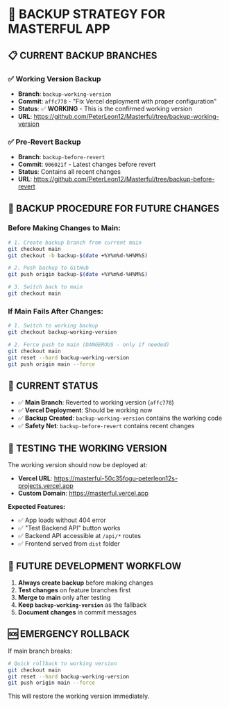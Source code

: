 # 🔄 BACKUP STRATEGY FOR MASTERFUL APP

## 📋 **CURRENT BACKUP BRANCHES**

### ✅ **Working Version Backup**
- **Branch**: `backup-working-version`
- **Commit**: `affc778` - "Fix Vercel deployment with proper configuration"
- **Status**: ✅ **WORKING** - This is the confirmed working version
- **URL**: https://github.com/PeterLeon12/Masterful/tree/backup-working-version

### ✅ **Pre-Revert Backup**
- **Branch**: `backup-before-revert`
- **Commit**: `906021f` - Latest changes before revert
- **Status**: Contains all recent changes
- **URL**: https://github.com/PeterLeon12/Masterful/tree/backup-before-revert

## 🚀 **BACKUP PROCEDURE FOR FUTURE CHANGES**

### **Before Making Changes to Main:**
```bash
# 1. Create backup branch from current main
git checkout main
git checkout -b backup-$(date +%Y%m%d-%H%M%S)

# 2. Push backup to GitHub
git push origin backup-$(date +%Y%m%d-%H%M%S)

# 3. Switch back to main
git checkout main
```

### **If Main Fails After Changes:**
```bash
# 1. Switch to working backup
git checkout backup-working-version

# 2. Force push to main (DANGEROUS - only if needed)
git checkout main
git reset --hard backup-working-version
git push origin main --force
```

## 🎯 **CURRENT STATUS**

- ✅ **Main Branch**: Reverted to working version (`affc778`)
- ✅ **Vercel Deployment**: Should be working now
- ✅ **Backup Created**: `backup-working-version` contains the working code
- ✅ **Safety Net**: `backup-before-revert` contains recent changes

## 📱 **TESTING THE WORKING VERSION**

The working version should now be deployed at:
- **Vercel URL**: https://masterful-50c35fogu-peterleon12s-projects.vercel.app
- **Custom Domain**: https://masterful.vercel.app

**Expected Features:**
- ✅ App loads without 404 error
- ✅ "Test Backend API" button works
- ✅ Backend API accessible at `/api/*` routes
- ✅ Frontend served from `dist` folder

## 🔧 **FUTURE DEVELOPMENT WORKFLOW**

1. **Always create backup** before making changes
2. **Test changes** on feature branches first
3. **Merge to main** only after testing
4. **Keep `backup-working-version`** as the fallback
5. **Document changes** in commit messages

## 🆘 **EMERGENCY ROLLBACK**

If main branch breaks:
```bash
# Quick rollback to working version
git checkout main
git reset --hard backup-working-version
git push origin main --force
```

This will restore the working version immediately.
